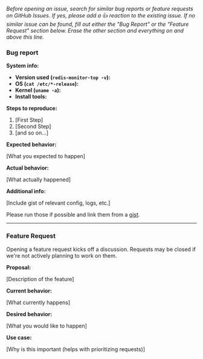 _Before opening an issue, search for similar bug reports or feature requests on GitHub Issues. If yes, please add a_ 👍 _reaction to the existing issue. If no similar issue can be found, fill out either the "Bug Report" or the "Feature Request" section below. Erase the other section and everything on and above this line._

### Bug report

**System info:**

* **Version used (`redis-monitor-top -v`):** 
* **OS (`cat /etc/*-release`):** 
* **Kernel (`uname -a`):** 
* **Install tools:** 

**Steps to reproduce:**

1. [First Step]
2. [Second Step]
3. [and so on...]

**Expected behavior:**

[What you expected to happen]

**Actual behavior:**

[What actually happened]

**Additional info:**

[Include gist of relevant config, logs, etc.]

Please run those if possible and link them from a [gist](http://gist.github.com).

---

### Feature Request

Opening a feature request kicks off a discussion. Requests may be closed if we're not actively planning to work on them.

**Proposal:**

[Description of the feature]

**Current behavior:**

[What currently happens]

**Desired behavior:**

[What you would like to happen]

**Use case:**

[Why is this important (helps with prioritizing requests)]

